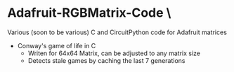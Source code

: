 # Adafruit-RGBMatrix-Code \
Various (soon to be various) C and CircuitPython code for Adafruit matrices
- Conway's game of life in C
  - Writen for 64x64 Matrix, can be adjusted to any matrix size
  - Detects stale games by caching the last 7 generations

